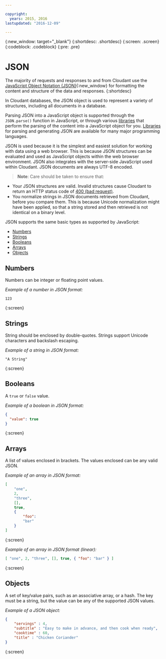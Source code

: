 ```yaml
---

copyright:
  years: 2015, 2016
lastupdated: "2016-12-09"

---
```


{:new_window: target="_blank"}
{:shortdesc: .shortdesc}
{:screen: .screen}
{:codeblock: .codeblock}
{:pre: .pre}

# JSON

The majority of requests and responses to and from Cloudant
use the [JavaScript Object Notation (JSON)](https://en.wikipedia.org/wiki/JSON){:new_window}
for formatting the content and structure of the data and responses.
{:shortdesc}

In Cloudant databases,
the JSON object is used to represent a variety of structures,
including all documents in a database.

Parsing JSON into a JavaScript object is supported through the `JSON.parse()` function in JavaScript,
or through various [libraries](../libraries/index.html)
that perform the parsing of the content into a JavaScript object for you.
[Libraries](../libraries/index.html) for parsing and generating JSON
are available for many major programming languages.

JSON is used because it is the simplest and easiest solution for working with data using a web browser.
This is because JSON structures can be evaluated and used as JavaScript objects within the web browser environment.
JSON also integrates with the server-side JavaScript used within Cloudant.
JSON documents are always UTF-8 encoded.

>   **Note**: Care should be taken to ensure that:

-   Your JSON structures are valid.
    Invalid structures cause Cloudant to return an HTTP status code of [400 (bad request)](../api/http.html#400).
-   You normalize strings in JSON documents retrieved from Cloudant,
    before you compare them.
    This is because Unicode normalization might have been applied,
    so that a string stored and then retrieved is not identical on a binary level.

JSON supports the same basic types as supported by JavaScript:

-   [Numbers](#numbers)
-   [Strings](#strings)
-   [Booleans](#booleans)
-   [Arrays](#arrays)
-   [Objects](#objects)

## Numbers

Numbers can be integer or floating point values.

_Example of a number in JSON format:_

```
123
```
{:screen}

## Strings

String should be enclosed by double-quotes. Strings support Unicode characters and backslash escaping.

_Example of a string in JSON format:_

```
"A String"
```
{:screen}

## Booleans

A `true` or `false` value.

_Example of a boolean in JSON format:_

```json
{
  "value": true
}
```
{:screen}

## Arrays

A list of values enclosed in brackets. The values enclosed can be any valid JSON.

_Example of an array in JSON format:_

```json
[
    "one",
    2,
    "three",
    [],
    true,
    {
        "foo":
        "bar"
    }
]
```
{:screen}

_Example of an array in JSON format (linear):_

```json
[ "one", 2, "three", [], true, { "foo": "bar" } ]
```
{:screen}

## Objects

A set of key/value pairs,
such as an associative array,
or a hash.
The key must be a string,
but the value can be any of the supported JSON values.

_Example of a JSON object:_

```json
{
    "servings" : 4,
    "subtitle" : "Easy to make in advance, and then cook when ready",
    "cooktime" : 60,
    "title" : "Chicken Coriander"
}
```
{:screen}
